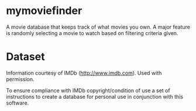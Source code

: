 # mymoviefinder
A movie database that keeps track of what movies you own. A major feature is randomly selecting a movie to watch based on filtering criteria given.

# Dataset
Information courtesy of
IMDb
(http://www.imdb.com).
Used with permission.

To ensure compliance with IMDb copyright/condition of use a set of instructions to create a database for personal use in conjunction with this software.
